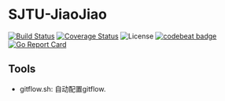 # SJTU-JiaoJiao
[![Build Status](https://travis-ci.com/sjtu-jiaojiao/SJTU-JiaoJiao.svg?branch=master)](https://travis-ci.com/sjtu-jiaojiao/SJTU-JiaoJiao) [![Coverage Status](https://coveralls.io/repos/github/sjtu-jiaojiao/SJTU-JiaoJiao/badge.svg?branch=master)](https://coveralls.io/github/sjtu-jiaojiao/SJTU-JiaoJiao?branch=master) ![License](https://img.shields.io/badge/License-GPL--3.0-orange.svg) [![codebeat badge](https://codebeat.co/badges/c24977a2-9b5c-4dbf-b910-553d82bf60ee)](https://codebeat.co/projects/github-com-sjtu-jiaojiao-sjtu-jiaojiao-master) [![Go Report Card](https://goreportcard.com/badge/github.com/sjtu-jiaojiao/SJTU-JiaoJiao)](https://goreportcard.com/report/github.com/sjtu-jiaojiao/SJTU-JiaoJiao)

## Tools
- gitflow.sh: 自动配置gitflow.
